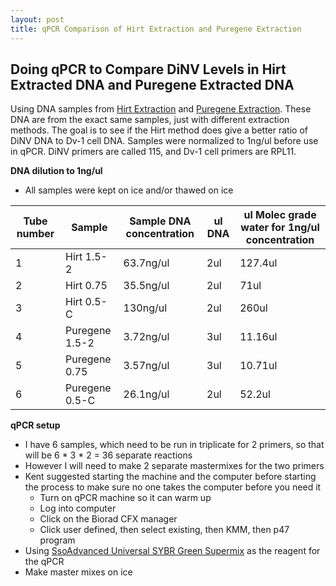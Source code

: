 ```yaml
---
layout: post
title: qPCR Comparison of Hirt Extraction and Puregene Extraction
---
```


## Doing qPCR to Compare DiNV Levels in Hirt Extracted DNA and Puregene Extracted DNA

Using DNA samples from [Hirt Extraction](https://meschedl.github.io/Unckless-Lab-Notebook-Maggie/2022/09/01/hirt-extraction-test-3.html) and [Puregene Extraction](). These DNA are from the exact same samples, just with different extraction methods. The goal is to see if the Hirt method does give a better ratio of DiNV DNA to Dv-1 cell DNA. Samples were normalized to 1ng/ul before use in qPCR. DiNV primers are called 115, and Dv-1 cell primers are RPL11.

**DNA dilution to 1ng/ul**
- All samples were kept on ice and/or thawed on ice

|Tube number|Sample|Sample DNA concentration|ul DNA|ul Molec grade water for 1ng/ul concentration|
|---|---|---|---|---|
|1|Hirt 1.5-2|63.7ng/ul|2ul|127.4ul|
|2|Hirt 0.75|35.5ng/ul|2ul|71ul|
|3|Hirt 0.5-C|130ng/ul|2ul|260ul|
|4|Puregene 1.5-2|3.72ng/ul|3ul|11.16ul|
|5|Puregene 0.75| 3.57ng/ul|3ul|10.71ul|
|6|Puregene 0.5-C|26.1ng/ul|2ul|52.2ul|

**qPCR setup**
- I have 6 samples, which need to be run in triplicate for 2 primers, so that will be 6 * 3 * 2 = 36 separate reactions
- However I will need to make 2 separate mastermixes for the two primers
- Kent suggested starting the machine and the computer before starting the process to make sure no one takes the computer before you need it
  - Turn on qPCR machine so it can warm up
  - Log into computer
  - Click on the Biorad CFX manager
  - Click user defined, then select existing, then KMM, then p47 program
- Using [SsoAdvanced Universal SYBR Green Supermix](https://www.bio-rad.com/en-us/product/ssoadvanced-universal-sybr-green-supermix?ID=MH5H1EE8Z) as the reagent for the qPCR 
- Make master mixes on ice
